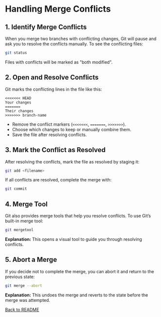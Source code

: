
# Handling Merge Conflicts

## 1. Identify Merge Conflicts
When you merge two branches with conflicting changes, Git will pause and ask you to resolve the conflicts manually. To see the conflicting files:
```bash
git status
```

Files with conflicts will be marked as "both modified".

## 2. Open and Resolve Conflicts
Git marks the conflicting lines in the file like this:

```plaintext
<<<<<<< HEAD
Your changes
=======
Their changes
>>>>>>> branch-name
```

- Remove the conflict markers (`<<<<<<<`, `=======`, `>>>>>>>`).
- Choose which changes to keep or manually combine them.
- Save the file after resolving conflicts.

## 3. Mark the Conflict as Resolved
After resolving the conflicts, mark the file as resolved by staging it:
```bash
git add <filename>
```

If all conflicts are resolved, complete the merge with:
```bash
git commit
```

## 4. Merge Tool
Git also provides merge tools that help you resolve conflicts. To use Git’s built-in merge tool:
```bash
git mergetool
```

**Explanation:** This opens a visual tool to guide you through resolving conflicts.

## 5. Abort a Merge
If you decide not to complete the merge, you can abort it and return to the previous state:
```bash
git merge --abort
```

**Explanation:** This undoes the merge and reverts to the state before the merge was attempted.

[Back to README](../README.md)
    